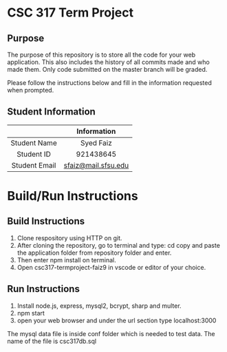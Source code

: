 # CSC 317 Term Project

## Purpose

The purpose of this repository is to store all the code for your web application. This also includes the history of all commits made and who made them. Only code submitted on the master branch will be graded.

Please follow the instructions below and fill in the information requested when prompted.

## Student Information

|               | Information   |
|:-------------:|:-------------:|
| Student Name  | Syed Faiz     |
| Student ID    | 921438645       |
| Student Email | sfaiz@mail.sfsu.edu   |

# Build/Run Instructions

## Build Instructions
1. Clone respository using HTTP on git.
2. After cloning the repository, go to terminal and type:     cd copy and paste the application folder from repository folder and enter.
3. Then enter npm install on terminal.
4. Open csc317-termproject-faiz9 in vscode or editor of your choice.

## Run Instructions
1. Install node.js, express, mysql2, bcrypt, sharp and multer.  
2. npm start
3. open your web browser and under the url section type localhost:3000

The mysql data file is inside conf folder which is needed to test data. The name of the file is csc317db.sql
